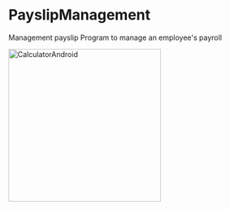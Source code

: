 # PayslipManagement
Management payslip
Program to manage an employee's payroll

<img align="center" alt="CalculatorAndroid" width="300" src="https://factorialhr.es/wp-content/uploads/2017/08/04164341/deducciones-irpf-nomina-min.jpg">
